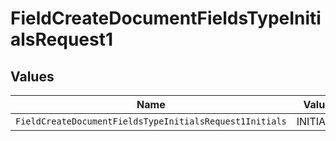 # FieldCreateDocumentFieldsTypeInitialsRequest1


## Values

| Name                                                    | Value                                                   |
| ------------------------------------------------------- | ------------------------------------------------------- |
| `FieldCreateDocumentFieldsTypeInitialsRequest1Initials` | INITIALS                                                |